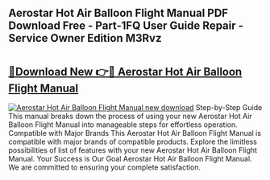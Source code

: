 ## Aerostar Hot Air Balloon Flight Manual PDF Download Free - Part-1FQ User Guide Repair - Service Owner Edition M3Rvz

# <h2><a href="http://bc53069.oget.top/?id=Aerostar+Hot+Air+Balloon+Flight+Manual">🔗Download New 👉🔴 Aerostar Hot Air Balloon Flight Manual</a></h2>

[![Aerostar Hot Air Balloon Flight Manual new download](https://i.imgur.com/5g1atiW.png)](http://bc53069.oget.top/?id=Aerostar+Hot+Air+Balloon+Flight+Manual)
Step-by-Step Guide This manual breaks down the process of using your new Aerostar Hot Air Balloon Flight Manual into manageable steps for effortless operation. Compatible with Major Brands This Aerostar Hot Air Balloon Flight Manual is compatible with major brands of compatible products. Explore the limitless possibilities of list of features with your new Aerostar Hot Air Balloon Flight Manual. Your Success is Our Goal Aerostar Hot Air Balloon Flight Manual. We are committed to ensuring your complete satisfaction.
